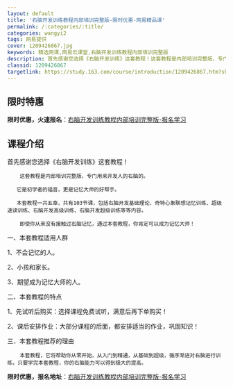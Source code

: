 ```yaml
---
layout: default
title: '右脑开发训练教程内部培训完整版-限时优惠-网易精品课'
permalink: /:categories/:title/
categories: wangyi2
tags: 网易提供
cover: 1209426867.jpg
keywords: 精选网课,网易云课堂,右脑开发训练教程内部培训完整版
description: 首先感谢您选择《右脑开发训练》这套教程！这套教程是内部培训完整版，专门用来开发人的右脑的。它是初学者的福音，更是记忆大师
classid: 1209426867
targetlink: https://study.163.com/course/introduction/1209426867.htm?share=1&shareId=1025206652&utm_campaign=share&utm_medium=iphoneShare&utm_source=&utm_u=1025206652
---
```


## 限时特惠

**限时优惠，火速报名**：[右脑开发训练教程内部培训完整版-报名学习](https://study.163.com/course/introduction/1209426867.htm?share=1&shareId=1025206652&utm_campaign=share&utm_medium=iphoneShare&utm_source=&utm_u=1025206652)

## 课程介绍

首先感谢您选择《右脑开发训练》这套教程！

        这套教程是内部培训完整版，专门用来开发人的右脑的。

       它是初学者的福音，更是记忆大师的好帮手。

       本套教程一共五章，共有103节课，包括右脑开发基础理论、奇特心象联想记忆训练、超级速读训练、右脑开发高级训练、右脑开发超级训练等等内容。

        即使你从来没有接触过右脑记忆，通过本套教程，你肯定可以成为记忆大师！



一、本套教程适用人群

1、不会记忆的人。

2、小孩和家长。

3、期望成为记忆大师的人。



二、本套教程的特点

1、先试听后购买：选择课程免费试听，满意后再下单购买！

2、课后安排作业：大部分课程的后面，都安排适当的作业，巩固知识！



三、本套教程推荐的理由

        本套教程，它将帮助你从零开始，从入门到精通，从基础到超级，循序渐进对右脑进行训练。只要学完本套教程，你的右脑能力可以得到极大的提高。

**限时优惠，报名地址**：[右脑开发训练教程内部培训完整版-报名学习](https://study.163.com/course/introduction/1209426867.htm?share=1&shareId=1025206652&utm_campaign=share&utm_medium=iphoneShare&utm_source=&utm_u=1025206652)

